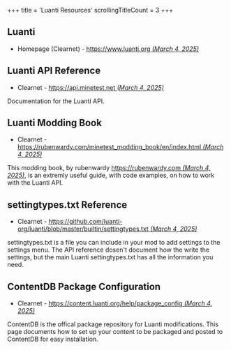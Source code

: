 +++
title               = 'Luanti Resources'
scrollingTitleCount = 3
+++

## Luanti

- Homepage (Clearnet) - [https://www.luanti.org *(March 4, 2025)*](https://www.luanti.org)

## Luanti API Reference

- Clearnet - [https://api.minetest.net *(March 4, 2025)*](https://api.minetest.net/)

Documentation for the Luanti API.

## Luanti Modding Book

- Clearnet - [https://rubenwardy.com/minetest_modding_book/en/index.html *(March 4, 2025)*](https://rubenwardy.com/minetest_modding_book/en/index.html)

This modding book, by rubenwardy
[https://rubenwardy.com *(March 4, 2025)*](https://rubenwardy.com),
is an extremly useful guide, with code examples, on how to work with the Luanti
API.

## settingtypes.txt Reference

- Clearnet - [https://github.com/luanti-org/luanti/blob/master/builtin/settingtypes.txt *(March 4, 2025)*](https://github.com/luanti-org/luanti/blob/master/builtin/settingtypes.txt)

settingtypes.txt is a file you can include in your mod to add settings to the
settings menu. The API reference dosen't document how the write the settings,
but the main Luanti settingtypes.txt has all the information you need.

## ContentDB Package Configuration

- Clearnet - [https://content.luanti.org/help/package_config *(March 4, 2025)*](https://content.luanti.org/help/package_config/)

ContentDB is the offical package repository for Luanti modifications. This page
documents how to set up your content to be packaged and posted to ContentDB for
easy installation.
